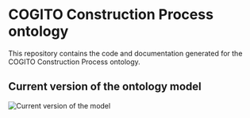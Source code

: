 # COGITO Construction Process ontology

This repository contains the code and documentation generated for the COGITO Construction Process ontology.

## Current version of the ontology model

![Current version of the model](https://github.com/oeg-upm/cogito-construction-process-ontology/diagram/diagram.png "COGITO Construction Process ontology")

